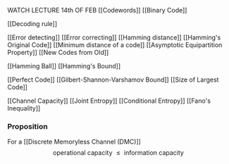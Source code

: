 WATCH LECTURE 14th OF FEB
[[Codewords]]
[[Binary Code]]

[[Decoding rule]]

[[Error detecting]]
[[Error correcting]]
[[Hamming distance]]
[[Hamming's Original Code]]
[[Minimum distance of a code]]
[[Asymptotic Equipartition Property]]
[[New Codes from Old]]

[[Hamming Ball]]
[[Hamming's Bound]]

[[Perfect Code]]
[[Gilbert-Shannon-Varshamov Bound]]
[[Size of Largest Code]]

[[Channel Capacity]]
[[Joint Entropy]]
[[Conditional Entropy]]
[[Fano's Inequality]]



### Proposition
For a [[Discrete Memoryless Channel (DMC)]] 
$$
\text{operational capacity }\leq \text{ information capacity}
$$
